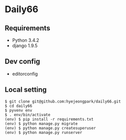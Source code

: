 # Daily66

## Requirements

- Python 3.4.2
- django 1.9.5

## Dev config

- editorconfig

## Local setting

``` shell
$ git clone git@github.com:hyejeongpark/daily66.git
$ cd daily66
$ pyvenv env
$ . env/bin/activate
(env) $ pip install -r requirements.txt
(env) $ python manage.py migrate
(env) $ python manage.py createsuperuser
(env) $ python manage.py runserver
```
